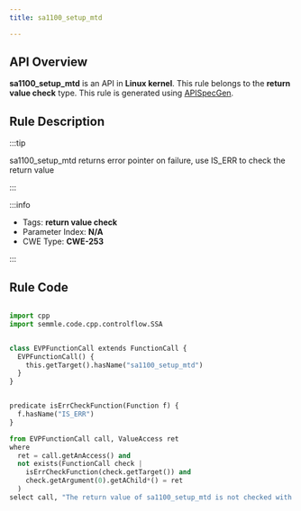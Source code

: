 ```yaml
---
title: sa1100_setup_mtd

---
```



## API Overview
**sa1100_setup_mtd** is an API in **Linux kernel**. This rule belongs to the **return value check** type. This rule is generated using [APISpecGen](../../tools/APISpecGen).
## Rule Description

:::tip

sa1100_setup_mtd returns error pointer on failure, use IS_ERR to check the return value

:::

:::info

- Tags: **return value check**
- Parameter Index: **N/A**
- CWE Type: **CWE-253**

:::

## Rule Code
```python

import cpp
import semmle.code.cpp.controlflow.SSA


class EVPFunctionCall extends FunctionCall {
  EVPFunctionCall() {
    this.getTarget().hasName("sa1100_setup_mtd")
  }
}


predicate isErrCheckFunction(Function f) {
  f.hasName("IS_ERR") 
}

from EVPFunctionCall call, ValueAccess ret
where
  ret = call.getAnAccess() and
  not exists(FunctionCall check |
    isErrCheckFunction(check.getTarget()) and
    check.getArgument(0).getAChild*() = ret
  )
select call, "The return value of sa1100_setup_mtd is not checked with IS_ERR."
    
```